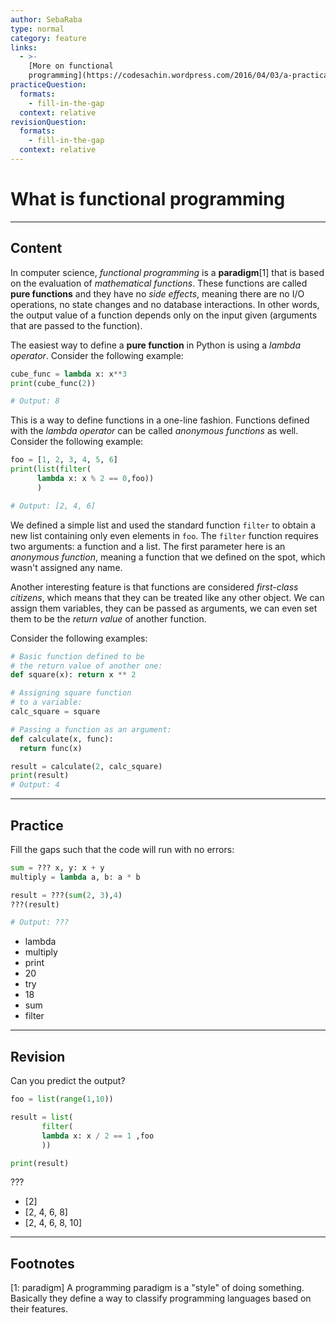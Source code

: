 ```yaml
---
author: SebaRaba
type: normal
category: feature
links:
  - >-
    [More on functional
    programming](https://codesachin.wordpress.com/2016/04/03/a-practical-introduction-to-functional-programming-for-python-coders/){website}
practiceQuestion:
  formats:
    - fill-in-the-gap
  context: relative
revisionQuestion:
  formats:
    - fill-in-the-gap
  context: relative
---
```


# What is functional programming


---

## Content

In computer science, *functional programming* is a **paradigm**[1] that is based on the evaluation of *mathematical functions*. These functions are called **pure functions** and they have no *side effects*, meaning there are no I/O operations, no state changes and no database interactions. In other words, the output value of a function depends only on the input given (arguments that are passed to the function).

The easiest way to define a **pure function** in Python is using a *lambda operator*. Consider the following example:

```py
cube_func = lambda x: x**3
print(cube_func(2))

# Output: 8
```

This is a way to define functions in a one-line fashion. Functions defined with the *lambda operator* can be called *anonymous functions* as well. Consider the following example:

```py
foo = [1, 2, 3, 4, 5, 6]
print(list(filter(
      lambda x: x % 2 == 0,foo))
      )

# Output: [2, 4, 6]
```

We defined a simple list and used the standard function `filter` to obtain a new list containing only even elements in `foo`.
The `filter` function requires two arguments: a function and a list. The first parameter here is an *anonymous function*, meaning a function that we defined on the spot, which wasn't assigned any name.

Another interesting feature is that functions are considered *first-class citizens*, which means that they can be treated like any other object. We can assign them variables, they can be passed as arguments, we can even set them to be the *return value* of another function.

Consider the following examples:

```py
# Basic function defined to be
# the return value of another one:
def square(x): return x ** 2

# Assigning square function
# to a variable:
calc_square = square

# Passing a function as an argument:
def calculate(x, func):
  return func(x)

result = calculate(2, calc_square)
print(result)
# Output: 4
```


---

## Practice

Fill the gaps such that the code will run with no errors:

```py
sum = ??? x, y: x + y
multiply = lambda a, b: a * b

result = ???(sum(2, 3),4)
???(result)

# Output: ???
```

- lambda
- multiply
- print
- 20
- try
- 18
- sum
- filter


---

## Revision

Can you predict the output?

```py
foo = list(range(1,10))

result = list(
       filter(
       lambda x: x / 2 == 1 ,foo
       ))

print(result)

```

???

- [2]
- [2, 4, 6, 8]
- [2, 4, 6, 8, 10]


---

## Footnotes

[1: paradigm]
A programming paradigm is a "style" of doing something. Basically they define a way to classify programming languages based on their features.
